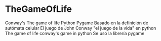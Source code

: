 # TheGameOfLife
Conway's The game of life Python Pygame
Basado en la definición de autómata celular
El juego de John Conway "el juego de la vida" en python The game of life conway's game in python
Se usó la librería pygame
